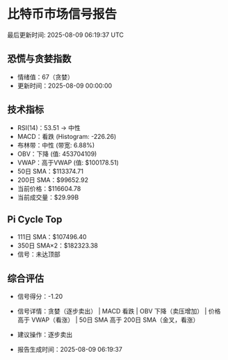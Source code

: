 # 比特币市场信号报告

最后更新时间: 2025-08-09 06:19:37 UTC

## 恐慌与贪婪指数
- 情绪值：67（贪婪）
- 更新时间：2025-08-09 00:00:00

## 技术指标
- RSI(14)：53.51 → 中性
- MACD：看跌 (Histogram: -226.26)
- 布林带：中性 (带宽: 6.88%)
- OBV：下降 (值: 453704109)
- VWAP：高于VWAP (值: $100178.51)
- 50日 SMA：$113374.71
- 200日 SMA：$99652.92
- 当前价格：$116604.78
- 当前成交量：$29.99B

## Pi Cycle Top
- 111日 SMA：$107496.40
- 350日 SMA×2：$182323.38
- 信号：未达顶部

## 综合评估
- 信号得分：-1.20
- 信号详情：贪婪（逐步卖出） | MACD 看跌 | OBV 下降（卖压增加） | 价格高于 VWAP（看涨） | 50日 SMA 高于 200日 SMA（金叉，看涨）
- 建议操作：逐步卖出

- 报告生成时间：2025-08-09 06:19:37